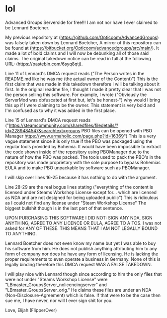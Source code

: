 # lol
Advanced Groups Serverside for free!!!
I am not nor have I ever claimed to be Lennard Boetcher.

My previous repository at (https://github.com/Opticoom/AdvancedGroups) was falsely taken down by Lennard Boetcher, A mirror of this repository can be found at (https://bitbucket.org/Opticoom/advancedgroups/src/main/). It made a lot of bold claims and I will now be debunking all of those said claims. The original takedown notice can be read in full at the following URL: (https://pastebin.com/6syq8qtj).

Line 11 of Lennard's DMCA request reads ("The Person writes in the README.md like he was me (the actual owner of the Content)") This is the first claim that was made in this takedown therefore I will be talking about it first. In the original readme file, I thought I made it pretty clear that I was not the person selling this software. For example, I wrote ("Obviously the ServerMod was obfuscated at first but, let's be honest-") why would I bring this up if I were claiming to be the owner. This statement is very bold and I'm confused as to why it was added in the first place.

Line 15 of Lennard's DMCA request reads ("https://steamcommunity.com/sharedfiles/filedetails/?id=2289484547&searchtext=groups PBO files can be opened with PBO Manager https://www.armaholic.com/page.php?id=16369") This is a very vague statement since it is only true if the PBO was packaged using the regular tools provided by Bohemia. It would have been impossible to extract the code shown inside of the repository using PBOManager due to the nature of how the PBO was packed. The tools used to pack the PBO's in the repository was made proprietary with the sole purpose to bypass Bohemias EULA and to make PBO unpackable by software such as PBOManager.

I will skip over lines 16-25 because it has nothing to do with the argument.

Line 28-29 are the real bogus lines stating ("everything of the content is licensed under Steams Workshop License except for... which are licensed as NDA and are not designed for being uploaded public") This is ridiculous as I could not find any license under "Steam Workshop License" The biggest bullshit though is in the last part of that sentence. 

UPON PURCHASING THIS SOFTWARE I DID NOT: SIGN ANY NDA, SIGN ANYTHING, AGREE TO ANY LICENCE OR EULA, AGREE TO A TOS. I was not asked for ANY OF THESE. THIS MEANS THAT I AM NOT LEGALLY BOUND TO ANYTHING.

Lennard Boetcher does not even know my name but yet I was able to buy his software from him. He does not publish anything attributing him to any form of company nor does he have any form of licensing. He is lacking the proper requirements to even operate a business in Germany. None of this is legally binding therefore this DMCA request WAS A FALSE TAKEDOWN.

I will play nice with Lennard though since according to him the only files that were not under "Steams Workshop License" were "LBmaster_GroupsServer_nolicencingserver" and "LBmaster_GroupsServer_orig." He claims these files are under an NDA (Non-Disclosure-Agreement) which is false. If that were to be the case then sue me, I have never, nor will I ever sign shit for you.


Love, Elijah (FlipperOver)

